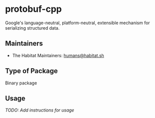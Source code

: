 # protobuf-cpp

Google's language-neutral, platform-neutral, extensible mechanism for serializing structured data.

## Maintainers

* The Habitat Maintainers: <humans@habitat.sh>

## Type of Package

Binary package

## Usage

*TODO: Add instructions for usage*
